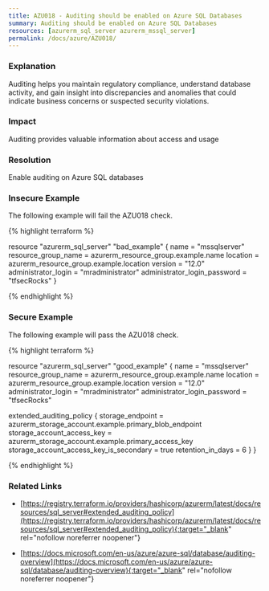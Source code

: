 ```yaml
---
title: AZU018 - Auditing should be enabled on Azure SQL Databases
summary: Auditing should be enabled on Azure SQL Databases 
resources: [azurerm_sql_server azurerm_mssql_server] 
permalink: /docs/azure/AZU018/
---
```

### Explanation


Auditing helps you maintain regulatory compliance, understand database activity, and gain insight into discrepancies and anomalies that could indicate business concerns or suspected security violations.


### Impact
Auditing provides valuable information about access and usage

### Resolution
Enable auditing on Azure SQL databases



### Insecure Example

The following example will fail the AZU018 check.

{% highlight terraform %}

resource "azurerm_sql_server" "bad_example" {
  name                         = "mssqlserver"
  resource_group_name          = azurerm_resource_group.example.name
  location                     = azurerm_resource_group.example.location
  version                      = "12.0"
  administrator_login          = "mradministrator"
  administrator_login_password = "tfsecRocks"
}

{% endhighlight %}



### Secure Example

The following example will pass the AZU018 check.

{% highlight terraform %}

resource "azurerm_sql_server" "good_example" {
  name                         = "mssqlserver"
  resource_group_name          = azurerm_resource_group.example.name
  location                     = azurerm_resource_group.example.location
  version                      = "12.0"
  administrator_login          = "mradministrator"
  administrator_login_password = "tfsecRocks"

  extended_auditing_policy {
    storage_endpoint                        = azurerm_storage_account.example.primary_blob_endpoint
    storage_account_access_key              = azurerm_storage_account.example.primary_access_key
    storage_account_access_key_is_secondary = true
    retention_in_days                       = 6
  }
}

{% endhighlight %}



### Related Links


- [https://registry.terraform.io/providers/hashicorp/azurerm/latest/docs/resources/sql_server#extended_auditing_policy](https://registry.terraform.io/providers/hashicorp/azurerm/latest/docs/resources/sql_server#extended_auditing_policy){:target="_blank" rel="nofollow noreferrer noopener"}

- [https://docs.microsoft.com/en-us/azure/azure-sql/database/auditing-overview](https://docs.microsoft.com/en-us/azure/azure-sql/database/auditing-overview){:target="_blank" rel="nofollow noreferrer noopener"}


